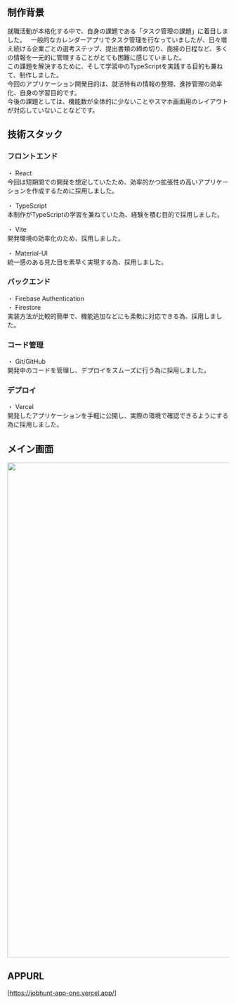 ## 制作背景  

就職活動が本格化する中で、自身の課題である「タスク管理の課題」に着目しました。  
一般的なカレンダーアプリでタスク管理を行なっていましたが、日々増え続ける企業ごとの選考ステップ、提出書類の締め切り、面接の日程など、多くの情報を一元的に管理することがとても困難に感じていました。  
この課題を解決するために、そして学習中のTypeScriptを実践する目的も兼ねて、制作しました。  
今回のアプリケーション開発目的は、就活特有の情報の整理、進捗管理の効率化、自身の学習目的です。  
今後の課題としては、機能数が全体的に少ないことやスマホ画面用のレイアウトが対応していないことなどです。  

## 技術スタック

### フロントエンド
・ React  
今回は短期間での開発を想定していたため、効率的かつ拡張性の高いアプリケーションを作成するために採用しました。  

・ TypeScript  
本制作がTypeScriptの学習を兼ねていた為、経験を積む目的で採用しました。

・ Vite  
開発環境の効率化のため、採用しました。  

・ Material-UI  
統一感のある見た目を素早く実現する為、採用しました。

### バックエンド
・ Firebase Authentication  
・ Firestore  
実装方法が比較的簡単で、機能追加などにも柔軟に対応できる為、採用しました。

### コード管理
・ Git/GitHub  
開発中のコードを管理し、デプロイをスムーズに行う為に採用しました。

### デプロイ
・ Vercel  
開発したアプリケーションを手軽に公開し、実際の環境で確認できるようにする為に採用しました。  

## メイン画面
<img width="1125" src="https://github.com/user-attachments/assets/09c46f5e-709d-4b26-a932-fc765ba0ced9" />

## APPURL
[https://jobhunt-app-one.vercel.app/]
